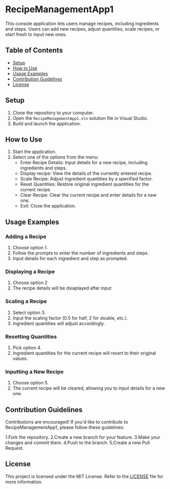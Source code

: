 # RecipeManagementApp1
This console application lets users manage recipes, including ingredients and steps. Users can add new recipes, adjust quantities, scale recipes, or start fresh to input new ones.

## Table of Contents

- [Setup](#setup)
- [How to Use](#how-to-use)
- [Usage Examples](#usage-examples)
- [Contribution Guidelines](#contribution-guidelines)
- [License](#license)

## Setup

1. Clone the repository to your computer.
2. Open the `RecipeManagementApp1.sln` solution file in Visual Studio.
3. Build and launch the application.

## How to Use

1. Start the application.
2. Select one of the options from the menu:
   - Enter Recipe Details: Input details for a new recipe, including ingredients and steps.
   - Display recipe: View the details of the currently entered recipe.
   - Scale Recipe: Adjust ingredient quantities by a specified factor.
   - Reset Quantities: Restore original ingredient quantities for the current recipe.
   - Clear Recipe: Clear the current recipe and enter details for a new one.
   - Exit: Close the application.

## Usage Examples

### Adding a Recipe

1. Choose option 1.
2. Follow the prompts to enter the number of ingredients and steps.
3. Input details for each ingredient and step as prompted.

### Displaying a Recipe
1. Choose option 2
2. The recipe details will be dsiaplayed after input

### Scaling a Recipe

1. Select option 3.
2. Input the scaling factor (0.5 for half, 2 for double, etc.).
3. Ingredient quantities will adjust accordingly.

### Resetting Quantities

1. Pick option 4.
2. Ingredient quantities for the current recipe will revert to their original values.

### Inputting a New Recipe

1. Choose option 5.
2. The current recipe will be cleared, allowing you to input details for a new one.

## Contribution Guidelines

Contributions are encouraged! If you'd like to contribute to RecipeManagementApp1, please follow these guidelines:

1.Fork the repository.
2.Create a new branch for your feature.
3.Make your changes and commit them.
4.Push to the branch.
5.Create a new Pull Request.

## License

This project is licensed under the MIT License. Refer to the [LICENSE](LICENSE) file for more information.
